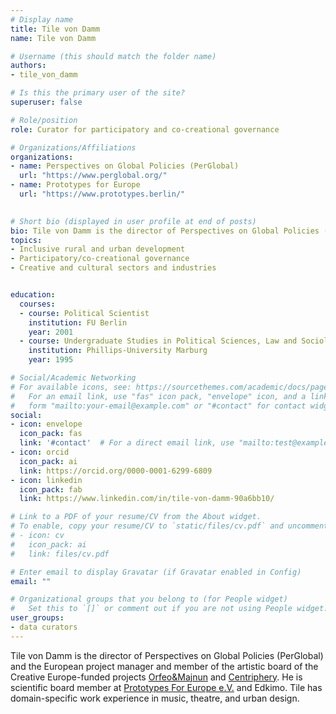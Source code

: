 ```yaml
---
# Display name
title: Tile von Damm
name: Tile von Damm

# Username (this should match the folder name)
authors:
- tile_von_damm

# Is this the primary user of the site?
superuser: false

# Role/position
role: Curator for participatory and co-creational governance

# Organizations/Affiliations
organizations:
- name: Perspectives on Global Policies (PerGlobal)
  url: "https://www.perglobal.org/"
- name: Prototypes for Europe
  url: "https://www.prototypes.berlin/"

 
# Short bio (displayed in user profile at end of posts)
bio: Tile von Damm is the director of Perspectives on Global Policies (PerGlobal).
topics:
- Inclusive rural and urban development
- Participatory/co-creational governance
- Creative and cultural sectors and industries


education:
  courses:
  - course: Political Scientist
    institution: FU Berlin
    year: 2001
  - course: Undergraduate Studies in Political Sciences, Law and Sociology
    institution: Phillips-University Marburg
    year: 1995

# Social/Academic Networking
# For available icons, see: https://sourcethemes.com/academic/docs/page-builder/#icons
#   For an email link, use "fas" icon pack, "envelope" icon, and a link in the
#   form "mailto:your-email@example.com" or "#contact" for contact widget.
social:
- icon: envelope
  icon_pack: fas
  link: '#contact'  # For a direct email link, use "mailto:test@example.org".
- icon: orcid
  icon_pack: ai
  link: https://orcid.org/0000-0001-6299-6809
- icon: linkedin
  icon_pack: fab
  link: https://www.linkedin.com/in/tile-von-damm-90a6bb10/

# Link to a PDF of your resume/CV from the About widget.
# To enable, copy your resume/CV to `static/files/cv.pdf` and uncomment the lines below.
# - icon: cv
#   icon_pack: ai
#   link: files/cv.pdf

# Enter email to display Gravatar (if Gravatar enabled in Config)
email: ""

# Organizational groups that you belong to (for People widget)
#   Set this to `[]` or comment out if you are not using People widget.
user_groups:
- data curators
---
```


Tile von Damm is the director of Perspectives on Global Policies (PerGlobal) and the European project manager and member of the artistic board of the Creative Europe-funded projects [Orfeo&Majnun](https://www.orfeoandmajnun.eu/orfeo-and-majnun/) and [Centriphery](https://www.centriphery.eu/). He is scientific board member at [Prototypes For Europe e.V.](https://www.prototypes.berlin/) and Edkimo. Tile has domain-specific work experience in music, theatre, and urban design.

